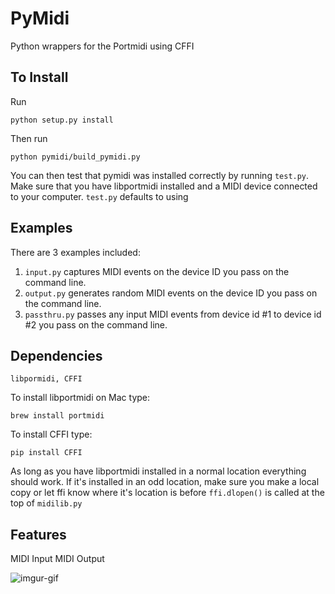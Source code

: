 # PyMidi
Python wrappers for the Portmidi using CFFI

## To Install
Run 
```
python setup.py install
```
Then run
```
python pymidi/build_pymidi.py
```
You can then test that pymidi was installed correctly by running `test.py`.  Make sure that you have libportmidi installed and a MIDI device connected to your computer.  `test.py` defaults to using

## Examples
There are 3 examples included:
  1. `input.py` captures MIDI events on the device ID you pass on the command line.
  2. `output.py` generates random MIDI events on the device ID you pass on the command line.
  3. `passthru.py` passes any input MIDI events from device id #1 to device id #2 you pass on the command line.

## Dependencies
```
libpormidi, CFFI
```
To install libportmidi on Mac type:
```
brew install portmidi
```
To install CFFI type:
```
pip install CFFI
```

As long as you have libportmidi installed in a normal location everything should work.  If it's installed in an odd location, make sure you make a local copy or let ffi know where it's location is before `ffi.dlopen()` is called at the top of `midilib.py`

## Features
MIDI Input
MIDI Output

![imgur-gif](../master/img/pymidi_720_ffmpeg.gif)
